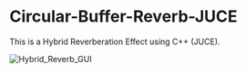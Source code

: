 # Circular-Buffer-Reverb-JUCE

This is a Hybrid Reverberation Effect using C++ (JUCE). 

![Hybrid_Reverb_GUI](https://github.com/Adas0/Hybrid_Reverb_CPP/gui_poprawne.PNG)


